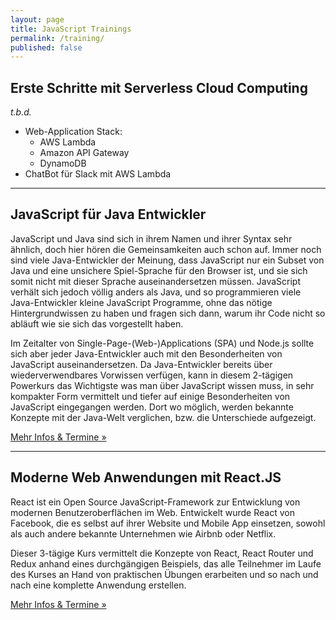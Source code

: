 ```yaml
---
layout: page
title: JavaScript Trainings
permalink: /training/
published: false
---
```


## Erste Schritte mit Serverless Cloud Computing

_t.b.d._

- Web-Application Stack:
  - AWS Lambda
  - Amazon API Gateway
  - DynamoDB
- ChatBot für Slack mit AWS Lambda

---

## JavaScript für Java Entwickler

JavaScript und Java sind sich in ihrem Namen und ihrer Syntax sehr ähnlich, doch hier hören die Gemeinsamkeiten auch schon auf. Immer noch sind viele Java-Entwickler der Meinung, dass JavaScript nur ein Subset von Java und eine unsichere Spiel-Sprache für den Browser ist, und sie sich somit nicht mit dieser Sprache auseinandersetzen müssen. JavaScript verhält sich jedoch völlig anders als Java, und so programmieren viele Java-Entwickler kleine JavaScript Programme, ohne das nötige Hintergrundwissen zu haben und fragen sich dann, warum ihr Code nicht so abläuft wie sie sich das vorgestellt haben.

Im Zeitalter von Single-Page-(Web-)Applications (SPA) und Node.js sollte sich aber jeder Java-Entwickler auch mit den Besonderheiten von JavaScript auseinandersetzen. Da Java-Entwickler bereits über wiederverwendbares Vorwissen verfügen, kann in diesem 2-tägigen Powerkurs das Wichtigste was man über JavaScript wissen muss, in sehr kompakter Form vermittelt und tiefer auf einige Besonderheiten von JavaScript eingegangen werden. Dort wo möglich, werden bekannte Konzepte mit der Java-Welt verglichen, bzw. die Unterschiede aufgezeigt.

[Mehr Infos & Termine &raquo;](http://gedoplan-it-training.de/java-grundkurse/javascript-fuer-java-entwickler/)

---

## Moderne Web Anwendungen mit React.JS

React ist ein Open Source JavaScript-Framework zur Entwicklung von modernen Benutzeroberflächen im Web. Entwickelt wurde React von Facebook, die es selbst auf ihrer Website und Mobile App einsetzen, sowohl als auch andere bekannte Unternehmen wie Airbnb oder Netflix.

Dieser 3-tägige Kurs vermittelt die Konzepte von React, React Router und Redux anhand eines durchgängigen Beispiels, das alle Teilnehmer im Laufe des Kurses an Hand von praktischen Übungen erarbeiten und so nach und nach eine komplette Anwendung erstellen.

[Mehr Infos & Termine &raquo;](http://gedoplan-it-training.de/java-grundkurse/modernewebanwendungenmit-reactjs/)
